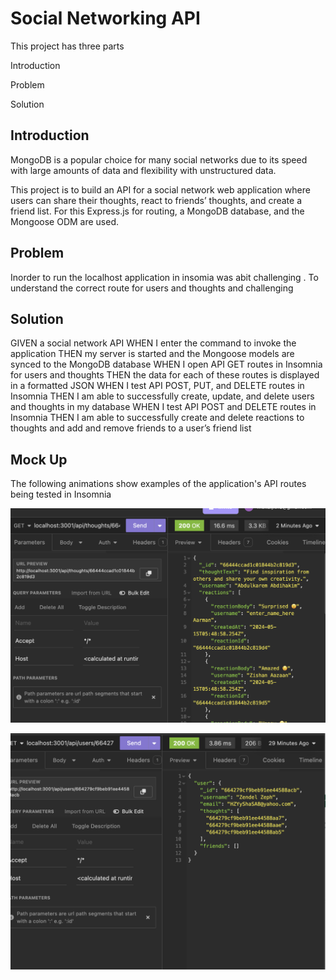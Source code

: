 # Social Networking API
This project has three parts


Introduction

Problem

Solution


## Introduction

MongoDB is a popular choice for many social networks due to its speed with large amounts of data and flexibility with unstructured data. 

This project is to build an API for a social network web application where users can share their thoughts, react to friends’ thoughts, and create a friend list. For this  Express.js for routing, a MongoDB database, and the Mongoose ODM are used. 




## Problem

Inorder to run the localhost application in insomia was abit challenging . To understand the correct route for users and thoughts and challenging 






## Solution


GIVEN a social network API
WHEN I enter the command to invoke the application
THEN my server is started and the Mongoose models are synced to the MongoDB database
WHEN I open API GET routes in Insomnia for users and thoughts
THEN the data for each of these routes is displayed in a formatted JSON
WHEN I test API POST, PUT, and DELETE routes in Insomnia
THEN I am able to successfully create, update, and delete users and thoughts in my database
WHEN I test API POST and DELETE routes in Insomnia
THEN I am able to successfully create and delete reactions to thoughts and add and remove friends to a user’s friend list


## Mock Up

The following animations show examples of the application's API routes being tested in Insomnia


![alt text](image.png)

![alt text](image-1.png)
